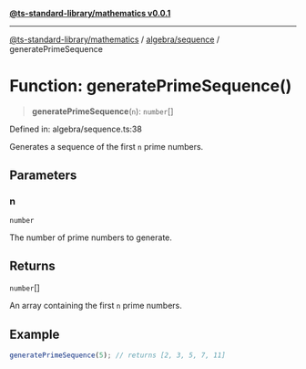 [**@ts-standard-library/mathematics v0.0.1**](../../../README.md)

***

[@ts-standard-library/mathematics](../../../README.md) / [algebra/sequence](../README.md) / generatePrimeSequence

# Function: generatePrimeSequence()

> **generatePrimeSequence**(`n`): `number`[]

Defined in: algebra/sequence.ts:38

Generates a sequence of the first `n` prime numbers.

## Parameters

### n

`number`

The number of prime numbers to generate.

## Returns

`number`[]

An array containing the first `n` prime numbers.

## Example

```typescript
generatePrimeSequence(5); // returns [2, 3, 5, 7, 11]
```
